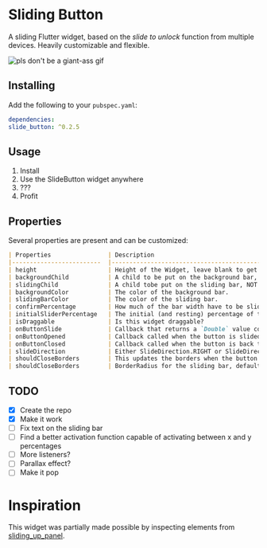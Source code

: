 # Sliding Button
A sliding Flutter widget, based on the *slide to unlock* function from multiple devices.
Heavily customizable and flexible.

![pls don't be a giant-ass gif](https://raw.githubusercontent.com/Timoteohss/slide_button/master/screenshots/untitled.gif)

## Installing 
Add the following to your `pubspec.yaml`:

```yaml
dependencies:
slide_button: ^0.2.5
```

## Usage
1. Install
2. Use the SlideButton widget anywhere
3. ???
4. Profit

## Properties

Several properties are present and can be customized:

```markdown
| Properties              	| Description                                                                                                                                                            	|
|-------------------------	|------------------------------------------------------------------------------------------------------------------------------------------------------------------------	|
| height                  	| Height of the Widget, leave blank to get the parent constraints.                                                                                                       	|
| backgroundChild         	| A child to be put on the background bar, NOT centered by default.                                                                                                      	|
| slidingChild            	| A child tobe put on the sliding bar, NOT centered by default.                                                                                                          	|
| backgroundColor         	| The color of the background bar.                                                                                                                                       	|
| slidingBarColor         	| The color of the sliding bar.                                                                                                                                          	|
| confirmPercentage       	| How much of the bar width have to be slided to confirm the action.                                                                                                     	|
| initialSliderPercentage 	| The initial (and resting) percentage of the sliding bar.                                                                                                               	|
| isDraggable             	| Is this widget draggable?                                                                                                                                              	|
| onButtonSlide           	| Callback that returns a `Double` value containing the drag percentage.                                                                                                 	|
| onButtonOpened          	| Callback called when the button is slided all the way.                                                                                                                 	|
| onButtonClosed          	| Callback called when the button is back to the initialSliderPercentage.                                                                                                	|
| slideDirection          	| Either SlideDirection.RIGHT or SlideDirection.LEFT, sets the sliding direction of the sliding bar.                                                                     	|
| shouldCloseBorders      	| This updates the borders when the button reaches 0.9 percent dragged, and set the borderRadius to zero, giving the impression of a "closed" button. Defaults to `true` 	|
| shouldCloseBorders      	| BorderRadius for the sliding bar, default is 50. 	                                                                                                                        |

``` 

## TODO
- [x] Create the repo
- [x] Make it work
- [ ] Fix text on the sliding bar
- [ ] Find a better activation function capable of activating between x and y percentages
- [ ] More listeners?
- [ ] Parallax effect?
- [ ] Make it pop 

# Inspiration
This widget was partially made possible by inspecting elements from [sliding_up_panel](https://github.com/akshathjain/sliding_up_panel).


